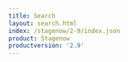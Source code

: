 ```yaml
---
title: Search
layout: search.html
index: /stagenow/2-9/index.json
product: Stagenow
productversion: '2.9'
---
```















